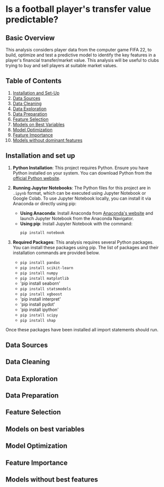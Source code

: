 

# Is a football player's transfer value predictable?

## Basic Overview

This analysis considers player data from the computer game FIFA 22, to build, optimize and test a predictive model to identify the key features in a player's financial transfer/market value. This analysis will be useful to clubs trying to buy and sell players at suitable market values.

## Table of Contents

1. [Installation and Set-Up](#installation-and-set-up)
2. [Data Sources](#data-sources)
3. [Data Cleaning](#data-cleaning)
4. [Data Exploration](#data-exploration)
5. [Data Preparation](#data-preparation)
6. [Feature Selection](#feature-selection)
7. [Models on Best Variables](#models-on-best-variables)
8. [Model Optimization](#model-optimization)
9. [Feature Importance](#feature-importance)
10. [Models without dominant features](#models-without-best-features)

## Installation and set up

1. **Python Installation**: This project requires Python. Ensure you have Python installed on your system. You can download Python from the [official Python website](https://www.python.org/downloads/).

2. **Running Jupyter Notebooks**: The Python files for this project are in `.ipynb` format, which can be executed using Jupyter Notebook or Google Colab. To use Jupyter Notebook locally, you can install it via Anaconda or directly using pip:
   - **Using Anaconda**: Install Anaconda from [Anaconda's website](https://www.anaconda.com/products/distribution) and launch Jupyter Notebook from the Anaconda Navigator.
   - **Using pip**: Install Jupyter Notebook with the command:
     ```bash
     pip install notebook
     ```

3. **Required Packages**: This analysis requires several Python packages. You can install these packages using pip. The list of packages and their installation commands are provided below. 

      - `pip install pandas`
      - `pip install scikit-learn`
      - `pip install numpy`
      - `pip install matplotlib`
      - 'pip install seaborn'
      - `pip install statsmodels`
      - `pip install xgboost`
      - 'pip install interpret'
      - 'pip install pydot'
      - 'pip install ipython'
      - `pip install scipy`
      - `pip install shap`
      
Once these packages have been installed all import statements should run.

## Data Sources

## Data Cleaning

## Data Exploration

## Data Preparation

## Feature Selection

## Models on best variables

## Model Optimization

## Feature Importance

## Models without best features

